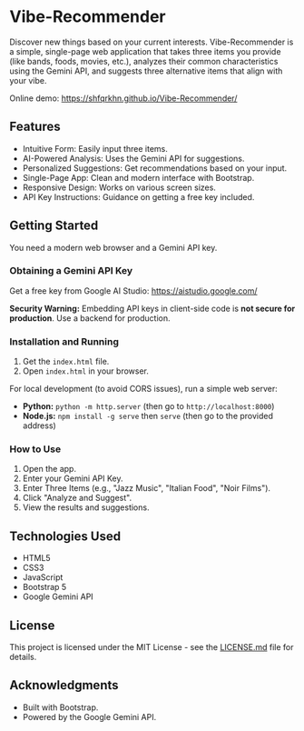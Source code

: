 # Vibe-Recommender

Discover new things based on your current interests. Vibe-Recommender is a simple, single-page web application that takes three items you provide (like bands, foods, movies, etc.), analyzes their common characteristics using the Gemini API, and suggests three alternative items that align with your vibe.

Online demo: https://shfqrkhn.github.io/Vibe-Recommender/

## Features

* Intuitive Form: Easily input three items.
* AI-Powered Analysis: Uses the Gemini API for suggestions.
* Personalized Suggestions: Get recommendations based on your input.
* Single-Page App: Clean and modern interface with Bootstrap.
* Responsive Design: Works on various screen sizes.
* API Key Instructions: Guidance on getting a free key included.

## Getting Started

You need a modern web browser and a Gemini API key.

### Obtaining a Gemini API Key

Get a free key from Google AI Studio: <https://aistudio.google.com/>

**Security Warning:** Embedding API keys in client-side code is **not secure for production**. Use a backend for production.

### Installation and Running

1.  Get the `index.html` file.
2.  Open `index.html` in your browser.

For local development (to avoid CORS issues), run a simple web server:

* **Python:** `python -m http.server` (then go to `http://localhost:8000`)
* **Node.js:** `npm install -g serve` then `serve` (then go to the provided address)

### How to Use

1.  Open the app.
2.  Enter your Gemini API Key.
3.  Enter Three Items (e.g., "Jazz Music", "Italian Food", "Noir Films").
4.  Click "Analyze and Suggest".
5.  View the results and suggestions.

## Technologies Used

* HTML5
* CSS3
* JavaScript
* Bootstrap 5
* Google Gemini API

## License

This project is licensed under the MIT License - see the [LICENSE.md](LICENSE.md) file for details.

## Acknowledgments

* Built with Bootstrap.
* Powered by the Google Gemini API.

